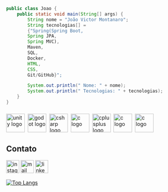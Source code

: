 ```java
public class Joao {
    public static void main(String[] args) {
        String nome = "João Victor Montanaro";
        String tecnologias[] =
        {"Spring(Spring Boot,
        Spring JPA,
        Spring MVC),
        Maven,
        SQL,
        Docker,
        HTML,
        CSS,
        Git/GitHub}";

        System.out.println(" Nome: " + nome);
        System.out.println(" Tecnologias: " + tecnologias);
    }
}
```
###
<div align="left">
  <img src="https://skillicons.dev/icons?i=java" height="50" alt="unity logo"  />
  <img width="0" />
  <img src="https://skillicons.dev/icons?i=maven" height="50" alt="godot logo"  />
  <img width="0" />
  <img src="https://skillicons.dev/icons?i=spring" height="50" alt="csharp logo"  />
  <img width="0" />
  <img src="https://skillicons.dev/icons?i=mysql" height="50" alt="c logo"  />
  <img width="0" />
  <img src="https://skillicons.dev/icons?i=git" height="50" alt="cplusplus logo"  />
  <img width="0" />
  <img src="https://skillicons.dev/icons?i=html" height="50" alt="c logo"  />
  <img width="0" />
  <img src="https://skillicons.dev/icons?i=css" height="50" alt="c logo"  />
  <img width="0" />
    
</div>

<h2>Contato</h2>
<div align="left">
  <a href="https://www.instagram.com/joaomontanaro_/" target="_blank"><img src="https://img.shields.io/static/v1?message=Instagram&logo=instagram&label=&color=E4405F&logoColor=white&labelColor=&style=for-the-badge" height="35" alt="instagram logo"/></a>
  <a href="mailto:joaovictormontanaro@gmail.com" target="_blank"><img src="https://img.shields.io/static/v1?message=Email&logo=gmail&label=&color=D14836&logoColor=white&labelColor=&style=for-the-badge" height="35" alt="mail logo"/></a>
  <a href="https://www.linkedin.com/in/jvmontanaro" target="_blank"><img src="https://img.shields.io/static/v1?message=LinkedIn&logo=linkedin&label=&color=0077B5&logoColor=white&labelColor=&style=for-the-badge" height="35" alt="linkedin logo"/></a>
</div>



[![Top Langs](https://github-readme-stats.vercel.app/api/top-langs/?username=joaojoga&layout=donut&theme=dracula)](https://github.com/anuraghazra/github-readme-stats)
